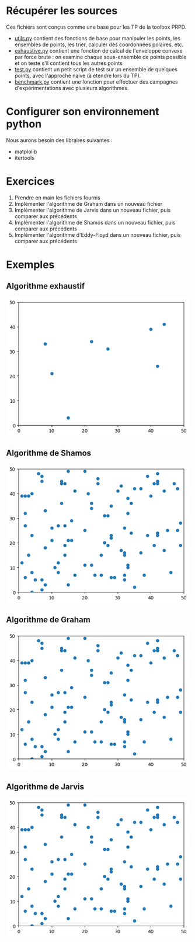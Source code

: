 # Récupérer les sources

Ces fichiers sont conçus comme une base pour les TP de la toolbox PRPD.
+ [utils.py](utils.py) contient des fonctions de base pour manipuler les points, les ensembles de points, les trier, calculer des coordonnées polaires, etc.
+ [exhaustive.py](exhaustive.py) contient une fonction de calcul de l'enveloppe convexe par force brute : on examine chaque sous-ensemble de points possible et on teste s'il contient tous les autres points
+ [test.py](test.py) contient un petit script de test sur un ensemble de quelques points, avec l'approche naive (à étendre lors du TP).
+ [benchmark.py](benchmark.py) contient une fonction pour effectuer des campagnes d'expérimentations avec plusieurs algorithmes.

# Configurer son environnement python

Nous aurons besoin des libraires suivantes :
+ matplolib
+ itertools

# Exercices

1. Prendre en main les fichiers fournis
2. Implémenter l'algorithme de Graham dans un nouveau fichier 
3. Implémenter l'algorithme de Jarvis dans un nouveau fichier, puis comparer aux précédents
4. Implémenter l'algorithme de Shamos dans un nouveau fichier, puis comparer aux précédents
5. Implémenter l'algorithme d'Eddy-Floyd dans un nouveau fichier, puis comparer aux précédents

# Exemples

## Algorithme exhaustif
![Brute force](figs/ps3.gif)

## Algorithme de Shamos
![Divide and conquer](figs/ps4.gif)

## Algorithme de Graham
![Graham's scan](figs/ps2.gif)

## Algorithme de Jarvis
![Jarvis march](figs/ps1.gif)




